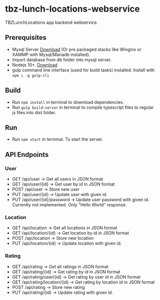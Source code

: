 # tbz-lunch-locations-webservice
TBZLunchLocations app backend webservice.

## Prerequisites
- Mysql Server [Download](https://www.mysql.com/en/) (Or pre packaged stacks like Winginx or XAMMP with Mysql/Mariadb installed).
- Import database from db folder into mysql server.
- Nodejs 10+. [Download](https://nodejs.org/en/)
- gulp command line interface (used for build tasks) installed. Install with `npm i -g gulp-cli`

## Build
- Run `npm install` in terminal to download dependencies.
- Run `gulp build:server` in terminal to compile typescript files to regular js files into dist folder.

## Run
- Run `npm start` in terminal. To start the server.

## API Endpoints

### User
- GET /api/user -> Get all users in JSON format
- GET /api/user/{id} -> Get user by id in JSON format
- POST /api/user -> Store new user
- PUT /api/user/{id} -> Update user with given id.
- PUT /api/user/{id}/password -> Update user password with given id. Currently not implemented. Only "Hello World" response.

### Location
- GET /api/location -> Get all locations in JSON format
- GET /api/location/{id} -> Get location by id in JSON format
- POST /api/location -> Store new location
- PUT /api/location/{id} -> Update location with given id.

### Rating
- GET /api/rating -> Get all ratings in JSON format
- GET /api/rating/{id} -> Get rating by id in JSON format
- GET /api/rating/user/{id} -> Get rating by user id in JSON format
- GET /api/rating/location/{id} -> Get rating by location id in JSON format
- POST /api/rating -> Store new rating
- PUT /api/rating/{id} -> Update rating with given id.
